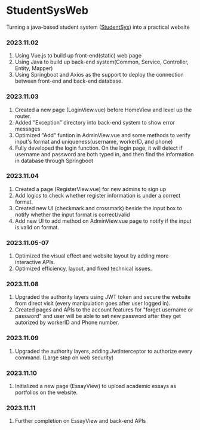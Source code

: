 # StudentSysWeb
Turning a java-based student system ([StudentSys](https://github.com/LilMuh/StudentSystem/tree/main)) into a practical website
### 2023.11.02
  1. Using Vue.js to build up front-end(static) web page
  2. Using Java to build up back-end system(Common, Service, Controller, Entity, Mapper)
  3. Using Springboot and Axios as the support to deploy the connection between front-end and back-end database.

### 2023.11.03
  1. Created a new page (LoginView.vue) before HomeView and level up the router.
  2. Added "Exception" directory into back-end system to show error messages
  3. Optimized "Add" funtion in AdminView.vue and some methods to verify input's format and uniqueness(username, workerID, and phone)
  4. Fully developed the login function. On the login page, it will detect if username and password are both typed in, and then find the information in database through Springboot

### 2023.11.04
  1. Created a page (RegisterView.vue) for new admins to sign up
  2. Add logics to check whether register information is under a correct format.
  3. Created new UI (checkmark and crossmark) beside the input box to notify whether the input format is correct/valid
  4. Add new UI to add method on AdminView.vue page to notify if the input is valid on format.

### 2023.11.05-07
  1. Optimized the visual effect and website layout by adding more interactive APIs.
  2. Optimized efficiency, layout, and fixed technical issues.

### 2023.11.08
  1. Upgraded the authority layers using JWT token and secure the website from direct visit (every manipulation goes after user logged in).
  2. Created pages and APIs to the account features for "forget username or password" and user will be able to set new password after they get autorized by workerID and Phone number.

### 2023.11.09
  1. Upgraded the authority layers, adding JwtInterceptor to authorize every command. (Large step on web security)

### 2023.11.10
  1. Initialized a new page (EssayView) to upload academic essays as portfolios on the website.

### 2023.11.11
  1. Further completion on EssayView and back-end APIs
